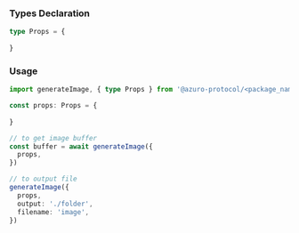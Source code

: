 ### Types Declaration

```typescript
type Props = {
  
}
```

### Usage

```typescript
import generateImage, { type Props } from '@azuro-protocol/<package_name>'

const props: Props = {
  
}

// to get image buffer
const buffer = await generateImage({
  props,
})

// to output file
generateImage({
  props,
  output: './folder',
  filename: 'image',
})
```
